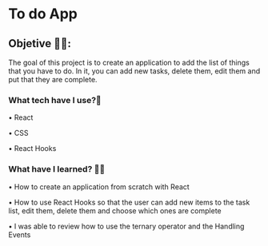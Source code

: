 <h1>To do App</h1>

<h2>Objetive 🙌🏼:</h2>

<p>The goal of this project is to create an application to add the list of things that you have to do. In it, you can add new tasks, delete them, edit them and put that they are complete.</p>

<h3>What tech have I use?🙋</h3>

•	React<br>

•	CSS<br>

•	React Hooks<br>

<h3>What have I learned? 💪🏼 </h3>

•	How to create an application from scratch with React

•	How to use React Hooks so that the user can add new items to the task list, edit them, delete them and choose which ones are complete

•	I was able to review how to use the ternary operator and the Handling Events
